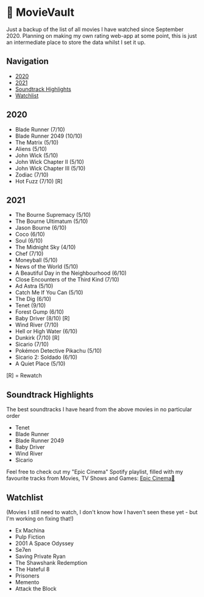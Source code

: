 # 🎥 MovieVault
Just a backup of the list of all movies I have watched since September 2020. Planning on making my own rating web-app at some point, this is just an intermediate place to store the data whilst I set it up.

## Navigation
* [2020](#2020)
* [2021](#2021)
* [Soundtrack Highlights](#Soundtrack-Highlights)
* [Watchlist](#Watchlist)

## 2020
* Blade Runner (7/10)
* Blade Runner 2049 (10/10)
* The Matrix (5/10)
* Aliens (5/10)
* John Wick (5/10)
* John Wick Chapter II (5/10)
* John Wick Chapter III (5/10)
* Zodiac (7/10)
* Hot Fuzz (7/10) [R]

## 2021
* The Bourne Supremacy (5/10)
* The Bourne Ultimatum (5/10)
* Jason Bourne (6/10)
* Coco (6/10)
* Soul (6/10)
* The Midnight Sky (4/10)
* Chef (7/10)
* Moneyball (5/10)
* News of the World (5/10)
* A Beautiful Day in the Neighbourhood (6/10)
* Close Encounters of the Third Kind (7/10)
* Ad Astra (5/10)
* Catch Me If You Can (5/10)
* The Dig (6/10)
* Tenet (9/10)
* Forest Gump (6/10)
* Baby Driver (8/10) [R]
* Wind River (7/10)
* Hell or High Water (6/10)
* Dunkirk (7/10) [R]
* Sicario (7/10)
* Pokémon Detective Pikachu (5/10)
* Sicario 2: Soldado (6/10)
* A Quiet Place (5/10)

[R] = Rewatch

## Soundtrack Highlights
The best soundtracks I have heard from the above movies in no particular order
* Tenet
* Blade Runner
* Blade Runner 2049
* Baby Driver
* Wind River
* Sicario

Feel free to check out my "Epic Cinema" Spotify playlist, filled with my favourite tracks from Movies, TV Shows and Games:
[Epic Cinema🎥](https://open.spotify.com/playlist/2God9HBJ3pnsK9oyfWfgmA?si=WmJrd8fCQBu8ipYanU84Bg)

## Watchlist
(Movies I still need to watch, I don't know how I haven't seen these yet - but I'm working on fixing that!)
* Ex Machina
* Pulp Fiction
* 2001 A Space Odyssey
* Se7en
* Saving Private Ryan
* The Shawshank Redemption
* The Hateful 8
* Prisoners
* Memento
* Attack the Block
